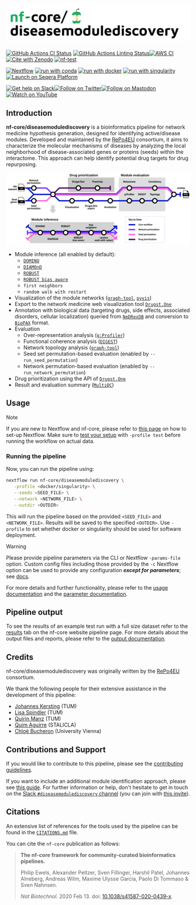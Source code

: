 <h1>
  <picture>
    <source media="(prefers-color-scheme: dark)" srcset="docs/images/nf-core-diseasemodulediscovery_logo_dark.png">
    <img alt="nf-core/diseasemodulediscovery" src="docs/images/nf-core-diseasemodulediscovery_logo_light.png">
  </picture>
</h1>

[![GitHub Actions CI Status](https://github.com/nf-core/diseasemodulediscovery/actions/workflows/ci.yml/badge.svg)](https://github.com/nf-core/diseasemodulediscovery/actions/workflows/ci.yml)
[![GitHub Actions Linting Status](https://github.com/nf-core/diseasemodulediscovery/actions/workflows/linting.yml/badge.svg)](https://github.com/nf-core/diseasemodulediscovery/actions/workflows/linting.yml)[![AWS CI](https://img.shields.io/badge/CI%20tests-full%20size-FF9900?labelColor=000000&logo=Amazon%20AWS)](https://nf-co.re/diseasemodulediscovery/results)[![Cite with Zenodo](http://img.shields.io/badge/DOI-10.5281/zenodo.XXXXXXX-1073c8?labelColor=000000)](https://doi.org/10.5281/zenodo.XXXXXXX)
[![nf-test](https://img.shields.io/badge/unit_tests-nf--test-337ab7.svg)](https://www.nf-test.com)

[![Nextflow](https://img.shields.io/badge/nextflow%20DSL2-%E2%89%A524.04.2-23aa62.svg)](https://www.nextflow.io/)
[![run with conda](http://img.shields.io/badge/run%20with-conda-3EB049?labelColor=000000&logo=anaconda)](https://docs.conda.io/en/latest/)
[![run with docker](https://img.shields.io/badge/run%20with-docker-0db7ed?labelColor=000000&logo=docker)](https://www.docker.com/)
[![run with singularity](https://img.shields.io/badge/run%20with-singularity-1d355c.svg?labelColor=000000)](https://sylabs.io/docs/)
[![Launch on Seqera Platform](https://img.shields.io/badge/Launch%20%F0%9F%9A%80-Seqera%20Platform-%234256e7)](https://cloud.seqera.io/launch?pipeline=https://github.com/nf-core/diseasemodulediscovery)

[![Get help on Slack](http://img.shields.io/badge/slack-nf--core%20%23diseasemodulediscovery-4A154B?labelColor=000000&logo=slack)](https://nfcore.slack.com/channels/diseasemodulediscovery)[![Follow on Twitter](http://img.shields.io/badge/twitter-%40nf__core-1DA1F2?labelColor=000000&logo=twitter)](https://twitter.com/nf_core)[![Follow on Mastodon](https://img.shields.io/badge/mastodon-nf__core-6364ff?labelColor=FFFFFF&logo=mastodon)](https://mstdn.science/@nf_core)[![Watch on YouTube](http://img.shields.io/badge/youtube-nf--core-FF0000?labelColor=000000&logo=youtube)](https://www.youtube.com/c/nf-core)

## Introduction

**nf-core/diseasemodulediscovery** is a bioinformatics pipeline for network medicine hypothesis generation, designed for identifying active/disease modules. Developed and maintained by the [RePo4EU](https://repo4.eu/) consortium, it aims to characterize the molecular mechanisms of diseases by analyzing the local neighborhood of disease-associated genes or proteins (seeds) within the interactome. This approach can help identify potential drug targets for drug repurposing.

![REPO4EU/modulediscovery metro map](docs/images/REPO4EU_modulediscovery_metro_map.png)

- Module inference (all enabled by default):
  - [`DOMINO`](https://github.com/Shamir-Lab/DOMINO)
  - [`DIAMOnD`](https://github.com/dinaghiassian/DIAMOnD)
  - [`ROBUST`](https://github.com/bionetslab/robust)
  - [`ROBUST bias aware`](https://github.com/bionetslab/robust_bias_aware)
  - `first neighbors`
  - `random walk with restart`
- Visualization of the module networks ([`graph-tool`](https://graph-tool.skewed.de/), [`pyvis`](https://github.com/WestHealth/pyvis))
- Export to the network medicine web visualization tool [`Drugst.One`](https://drugst.one/)
- Annotation with biological data (targeting drugs, side effects, associated disorders, cellular localization) queried from [`NeDRexDB`](https://nedrex.net/) and conversion to [`BioPAX`](https://www.biopax.org/) format.
- Evaluation
  - Over-representation analysis ([`g:Profiler`](https://cran.r-project.org/web/packages/gprofiler2/index.html))
  - Functional coherence analysis ([`DIGEST`](https://pypi.org/project/biodigest/))
  - Network topology analysis ([`graph-tool`](https://graph-tool.skewed.de/))
  - Seed set permutation-based evaluation (enabled by `--run_seed_permutation`)
  - Network permutation-based evaluation (enabled by `--run_network_permutation`)
- Drug prioritization using the API of [`Drugst.One`](https://drugst.one/)
- Result and evaluation summary ([`MultiQC`](https://seqera.io/multiqc/))

## Usage

> [!NOTE]
> If you are new to Nextflow and nf-core, please refer to [this page](https://nf-co.re/docs/usage/installation) on how to set-up Nextflow. Make sure to [test your setup](https://nf-co.re/docs/usage/introduction#how-to-run-a-pipeline) with `-profile test` before running the workflow on actual data.

### Running the pipeline

Now, you can run the pipeline using:

```bash
nextflow run nf-core/diseasemodulediscovery \
   -profile <docker/singularity> \
   --seeds <SEED_FILE> \
   --network <NETWORK_FILE> \
   --outdir <OUTDIR>
```

This will run the pipeline based on the provided `<SEED_FILE>` and `<NETWORK_FILE>`. Results will be saved to the specified `<OUTDIR>`. Use `-profile` to set whether docker or singularity should be used for software deployment.

> [!WARNING]
> Please provide pipeline parameters via the CLI or Nextflow `-params-file` option. Custom config files including those provided by the `-c` Nextflow option can be used to provide any configuration _**except for parameters**_; see [docs](https://nf-co.re/docs/usage/getting_started/configuration#custom-configuration-files).

For more details and further functionality, please refer to the [usage documentation](https://nf-co.re/diseasemodulediscovery/usage) and the [parameter documentation](https://nf-co.re/diseasemodulediscovery/parameters).

## Pipeline output

To see the results of an example test run with a full size dataset refer to the [results](https://nf-co.re/diseasemodulediscovery/results) tab on the nf-core website pipeline page.
For more details about the output files and reports, please refer to the
[output documentation](https://nf-co.re/diseasemodulediscovery/output).

## Credits

nf-core/diseasemodulediscovery was originally written by the [RePo4EU](https://repo4.eu/) consortium.

We thank the following people for their extensive assistance in the development of this pipeline:

- [Johannes Kersting](https://github.com/JohannesKersting) (TUM)
- [Lisa Spindler](https://github.com/lspindler2509) (TUM)
- [Quirin Manz](https://github.com/quirinmanz) (TUM)
- [Quim Aguirre](https://github.com/quimaguirre) (STALICLA)
- [Chloé Bucheron](https://github.com/ChloeBubu) (University Vienna)

## Contributions and Support

If you would like to contribute to this pipeline, please see the [contributing guidelines](.github/CONTRIBUTING.md).

If you want to include an additional module identification approach, please see [this guide](docs/contributing.md).
For further information or help, don't hesitate to get in touch on the [Slack `#diseasemodulediscovery` channel](https://nfcore.slack.com/channels/diseasemodulediscovery) (you can join with [this invite](https://nf-co.re/join/slack)).

## Citations

<!-- TODO nf-core: Add citation for pipeline after first release. Uncomment lines below and update Zenodo doi and badge at the top of this file. -->
<!-- If you use nf-core/diseasemodulediscovery for your analysis, please cite it using the following doi: [10.5281/zenodo.XXXXXX](https://doi.org/10.5281/zenodo.XXXXXX) -->

<!-- TODO nf-core: Add bibliography of tools and data used in your pipeline -->

An extensive list of references for the tools used by the pipeline can be found in the [`CITATIONS.md`](CITATIONS.md) file.

You can cite the `nf-core` publication as follows:

> **The nf-core framework for community-curated bioinformatics pipelines.**
>
> Philip Ewels, Alexander Peltzer, Sven Fillinger, Harshil Patel, Johannes Alneberg, Andreas Wilm, Maxime Ulysse Garcia, Paolo Di Tommaso & Sven Nahnsen.
>
> _Nat Biotechnol._ 2020 Feb 13. doi: [10.1038/s41587-020-0439-x](https://dx.doi.org/10.1038/s41587-020-0439-x).
